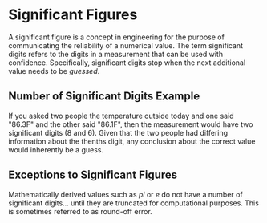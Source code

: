 # Significant Figures

A significant figure is a concept in engineering for the purpose of communicating the reliability of a numerical value. The term significant digits refers to the digits in a measurement that can be used with confidence. Specifically, significant digits stop when the next additional value needs to be *guessed*.

## Number of Significant Digits Example

If you asked two people the temperature outside today and one said "86.3F" and the other said "86.1F", then the measurement would have two significant digits (8 and 6). Given that the two people had differing information about the thenths digit, any conclusion about the correct value would inherently be a guess.

## Exceptions to Significant Figures

Mathematically derived values such as *pi* or *e* do not have a number of significant digits... until they are truncated for computational purposes. This is sometimes referred to as round-off error.
